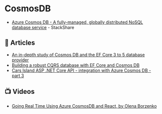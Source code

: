 # CosmosDB

- [Azure Cosmos DB - A fully-managed, globally distributed NoSQL database service](https://stackshare.io/azure-cosmos-db) - StackShare

## 📕 Articles

- [An in-depth study of Cosmos DB and the EF Core 3 to 5 database provider](https://www.thereformedprogrammer.net/an-in-depth-study-of-cosmos-db-and-ef-core-3-0-database-provider/)
- [Building a robust CQRS database with EF Core and Cosmos DB](https://www.thereformedprogrammer.net/building-a-robust-cqrs-database-with-ef-core-and-cosmos-db/)
- [Cars Island ASP .NET Core API - integration with Azure Cosmos DB - part 3](https://daniel-krzyczkowski.github.io/Cars-Island-ASP-NET-Core-API-Integration-With-Azure-Cosmos-DB/)

## 📺 Videos
- [Going Real Time Using Azure CosmosDB and React, by Olena Borzenko](https://www.youtube.com/watch?v=NbkiKdHV0KQ)